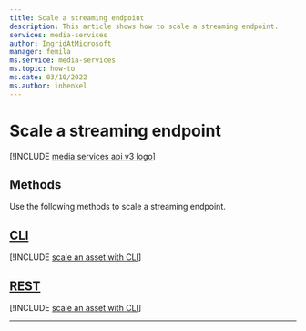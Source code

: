 ```yaml
---
title: Scale a streaming endpoint
description: This article shows how to scale a streaming endpoint.
services: media-services
author: IngridAtMicrosoft
manager: femila 
ms.service: media-services
ms.topic: how-to
ms.date: 03/10/2022
ms.author: inhenkel
---
```


# Scale a streaming endpoint

[!INCLUDE [media services api v3 logo](./includes/v3-hr.md)]

## Methods

Use the following methods to scale a streaming endpoint.

## [CLI](#tab/cli/)

[!INCLUDE [scale an asset with CLI](./includes/task-scale-streaming-endpoint-cli.md)]

## [REST](#tab/rest/)

[!INCLUDE [scale an asset with CLI](./includes/task-scale-streaming-endpoint-rest.md)]

---
